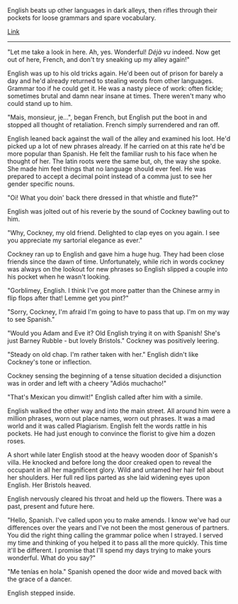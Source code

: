 English beats up other languages in dark alleys, then rifles through their pockets for loose grammars and spare vocabulary.

[Link](https://www.reddit.com/r/WritingPrompts/comments/5xzzxf/wp_english_beats_up_other_languages_in_dark/)

---

"Let me take a look in here. Ah, yes. Wonderful! *Déjà vu* indeed. Now get out of here, French, and don't try sneaking up my alley again!" 

English was up to his old tricks again. He'd been out of prison for barely a day and he'd already returned to stealing words from other languages. Grammar too if he could get it. He was a nasty piece of work: often fickle; sometimes brutal and damn near insane at times. There weren't many who could stand up to him.

"Mais, monsieur, je...", began French, but English put the boot in and stopped all thought of retaliation. French simply surrendered and ran off.

English leaned back against the wall of the alley and examined his loot. He'd picked up a lot of new phrases already. If he carried on at this rate he'd be more popular than Spanish. He felt the familiar rush to his face when he thought of her. The latin roots were the same but, oh, the way she spoke. She made him feel things that no language should ever feel. He was prepared to accept a decimal point instead of a comma just to see her gender specific nouns.

"Oi! What you doin' back there dressed in that whistle and flute?"

English was jolted out of his reverie by the sound of Cockney bawling out to him. 
 
"Why, Cockney, my old friend. Delighted to clap eyes on you again. I see you appreciate my sartorial elegance as ever."

Cockney ran up to English and gave him a huge hug. They had been close friends since the dawn of time. Unfortunately, while rich in words cockney was always on the lookout for new phrases so English slipped a couple into his pocket when he wasn't looking. 

"Gorblimey, English. I think I've got more patter than the Chinese army in flip flops after that! Lemme get you pint?"

"Sorry, Cockney, I'm afraid I'm going to have to pass that up. I'm on my way to see Spanish."

"Would you Adam and Eve it? Old English trying it on with Spanish! She's just Barney Rubble - but lovely Bristols." Cockney was positively leering.

"Steady on old chap. I'm rather taken with her." English didn't like Cockney's tone or inflection.

Cockney sensing the beginning of a tense situation decided a disjunction was in order and left with a cheery "Adiós muchacho!"

"That's Mexican you dimwit!" English called after him with a simile. 

English walked the other way and into the main street. All around him were a million phrases, worn out place names, worn out phrases. It was a mad world and it was called Plagiarism. English felt the words rattle in his pockets. He had just enough to convince the florist to give him a dozen roses. 
 
A short while later English stood at the heavy wooden door of Spanish's villa. He knocked and before long the door creaked open to reveal the occupant in all her magnificent glory. Wild and untamed her hair fell about her shoulders. Her full red lips parted as she laid widening eyes upon English. Her Bristols heaved.

English nervously cleared his throat and held up the flowers. There was a past, present and future here.

"Hello, Spanish. I've called upon you to make amends. I know we've had our differences over the years and I've not been the most generous of partners. You did the right thing calling the grammar police when I strayed. I served my time and thinking of you helped it to pass all the more quickly. This time it'll be different. I promise that I'll spend my days trying to make yours wonderful. What do you say?"
 
"Me tenías en hola." Spanish opened the door wide and moved back with the grace of a dancer.

English stepped inside.